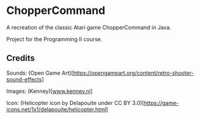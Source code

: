 # ChopperCommand

A recreation of the classic Atari game ChopperCommand in Java.

Project for the Programming II course.

## Credits

Sounds:
(Open Game Art)[https://opengameart.org/content/retro-shooter-sound-effects]

Images:
(Kenney)[www.kenney.nl]

Icon:
(Helicopter icon by Delapouite under CC BY 3.0)[https://game-icons.net/1x1/delapouite/helicopter.html]